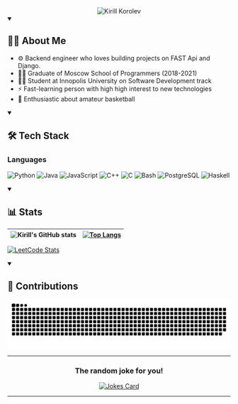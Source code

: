 <div id="header" align="center">
    <img src="https://i.imgur.com/5VtePOk.gif" alt="Kirill Korolev"/>
</div>

<!-- ABOUT ME -->
<details open id="about-me">
    
<summary>
    <h2>
        👨‍💻 About Me
    </h2>
</summary>

* ⚙️ Backend engineer who loves building projects on FAST Api and Django.
* 👨‍🎓 Graduate of Moscow School of Programmers (2018-2021)
* 🧑‍🎓 Student at Innopolis University on Software Development track
* ⚡ Fast-learning person with high high interest to new technologies
* 🏀 Enthusiastic about amateur basketball
    
</details>


<!-- TECH STACK -->
<details open id="tech-stack">
    
<summary>
    <h2>
        🛠️ Tech Stack
    </h2>
</summary>

### Languages
![Python](https://img.shields.io/badge/python-black?style=for-the-badge&logo=python)
![Java](https://img.shields.io/badge/java-black?style=for-the-badge&logo=openjdk)
![JavaScript](https://img.shields.io/badge/javascript-black?style=for-the-badge&logo=javascript)
![C++](https://img.shields.io/badge/c++-black?style=for-the-badge&logo=cplusplus)
![C](https://img.shields.io/badge/c-black?style=for-the-badge&logo=c)
![Bash](https://img.shields.io/badge/bash-black?style=for-the-badge&logo=gnu-bash&logoColor=white)
![PostgreSQL](https://img.shields.io/badge/postgresql-black?style=for-the-badge&logo=postgresql)
![Haskell](https://img.shields.io/badge/haskell-black?style=for-the-badge&logo=haskell)
    
</details>

<!-- STATS -->
<details open id="stats">
    
<summary>
    <h2>
        📊 Stats
    </h2>
</summary>

| ![Kirill's GitHub stats](https://github-readme-stats.vercel.app/api?username=zaqbez39me&bg_color=45,2cb04f,dceb0c&count_bg=%2379C83D&show_icons=true&title_color=fff&text_color=fff) | [![Top Langs](https://github-readme-stats.vercel.app/api/top-langs/?username=zaqbez39me&langs_count=5&layout=donut)](https://github.com/anuraghazra/github-readme-stats) |
| ------------- | ------------- |

[![LeetCode Stats](https://leetcard.jacoblin.cool/korolovk2003?theme=unicorn&extension=activity)](https://leetcard.jacoblin.cool/JacobLinCool?theme=unicorn&extension=activity)

    
</details>

<!-- CONTRIBUTIONS -->
<details open id="stats">
    
<summary>
    <h2>
        🤝 Contributions
    </h2>
</summary>

<!-- SNAKE ANIMATION -->
<picture>
  <source media="(prefers-color-scheme: dark)" srcset="https://raw.githubusercontent.com/zaqbez39me/zaqbez39me/snake/github-contribution-grid-snake-dark.svg">
  <source media="(prefers-color-scheme: light)" srcset="https://raw.githubusercontent.com/zaqbez39me/zaqbez39me/snake/github-contribution-grid-snake.svg">
  <img alt="snake animation" src="https://raw.githubusercontent.com/zaqbez39me/zaqbez39me/snake/github-contribution-grid-snake.svg">
</picture>
<!-- _generated with https://github.com/Platane/snk -->
    
</details>

<hr>
<div id="joke" align="center">
    <figcaption>
            <h3>The random joke for you!</h3>
        </figcaption>
    <a href="https://github.com/ABSphreak/readme-jokes"><img id="rand_joke" src="https://readme-jokes.vercel.app/api?hideBorder" alt="Jokes Card" /></a>
 </div>
<hr>
<!--
**zaqbez39me/zaqbez39me** is a ✨ _special_ ✨ repository because its `README.md` (this file) appears on your GitHub profile.

Here are some ideas to get you started:

<a href="https://github.com/zaqbez39me">
    <img alt="visits counter" src="https://komarev.com/ghpvc/?username=zaqbez39me&style=plastic&label=visits+counter&color=yellow"/>
</a>

- 🔭 I’m currently working on ...
- 🌱 I’m currently learning ...
- 👯 I’m looking to collaborate on ...
- 🤔 I’m looking for help with ...
- 💬 Ask me about ...
- 📫 How to reach me: ...
- 😄 Pronouns: ...
- ⚡ Fun fact: ...
-->

